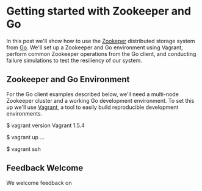 # Getting started with Zookeeper and Go

In this post we'll show how to use the [Zookeper](http://zookeeper.apache.org/)
distributed storage system from [Go](http://golang.org/). We'll set
up a Zookeeper and Go environment using Vagrant, perform common
Zookeeper operations from the Go client, and conducting failure
simulations to test the resiliency of our system.

## Zookeeper and Go Environment

For the Go client examples described below, we'll need a multi-node
Zookeeper cluster and a working Go development environment. To set
this up we'll use [Vagrant](http://www.vagrantup.com/), a tool to
easily build reproducible development environments.



$ vagrant version
Vagrant 1.5.4


$ vagrant up
...


$ vagrant ssh 

## Feedback Welcome

We welcome feedback on 